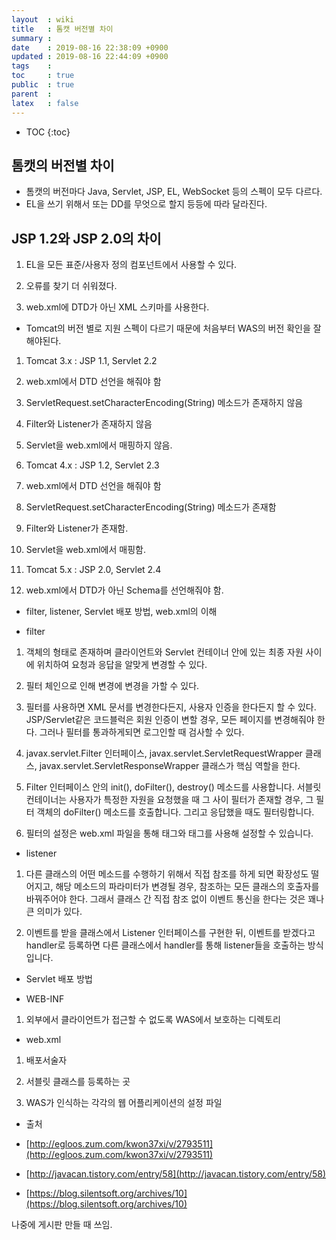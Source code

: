 ```yaml
---
layout  : wiki
title   : 톰캣 버전별 차이
summary : 
date    : 2019-08-16 22:38:09 +0900
updated : 2019-08-16 22:44:09 +0900
tags    : 
toc     : true
public  : true
parent  : 
latex   : false
---
```

* TOC
{:toc}

## 톰캣의 버전별 차이

* 톰캣의 버전마다 Java, Servlet, JSP, EL, WebSocket 등의 스펙이 모두 다르다.
* EL을 쓰기 위해서 또는 DD를 무엇으로 할지 등등에 따라 달라진다.

## JSP 1.2와 JSP 2.0의 차이

1.  EL을 모든 표준/사용자 정의 컴포넌트에서 사용할 수 있다.
    
2.  오류를 찾기 더 쉬워졌다.
    
3.  web.xml에 DTD가 아닌 XML 스키마를 사용한다.
    
-   Tomcat의 버전 별로 지원 스펙이 다르기 때문에 처음부터 WAS의 버전 확인을 잘 해야된다.
    

1.  Tomcat 3.x : JSP 1.1, Servlet 2.2
    

1.  web.xml에서 DTD 선언을 해줘야 함
    
2.  ServletRequest.setCharacterEncoding(String) 메소드가 존재하지 않음
    
3.  Filter와 Listener가 존재하지 않음
    
4.  Servlet을 web.xml에서 매핑하지 않음.
    

3.  Tomcat 4.x : JSP 1.2, Servlet 2.3
    

1.  web.xml에서 DTD 선언을 해줘야 함
    
2.  ServletRequest.setCharacterEncoding(String) 메소드가 존재함
    
3.  Filter와 Listener가 존재함.
    
4.  Servlet을 web.xml에서 매핑함.
    

5.  Tomcat 5.x : JSP 2.0, Servlet 2.4
    

1.  web.xml에서 DTD가 아닌 Schema를 선언해줘야 함.
    

-   filter, listener, Servlet 배포 방법, web.xml의 이해
    
-   filter
    

1.  객체의 형태로 존재하며 클라이언트와 Servlet 컨테이너 안에 있는 최종 자원 사이에 위치하여 요청과 응답을 알맞게 변경할 수 있다.
    
2.  필터 체인으로 인해 변경에 변경을 가할 수 있다.
    
3.  필터를 사용하면 XML 문서를 변경한다든지, 사용자 인증을 한다든지 할 수 있다. JSP/Servlet같은 코드블럭은 회원 인증이 변할 경우, 모든 페이지를 변경해줘야 한다. 그러나 필터를 통과하게되면 로그인할 때 검사할 수 있다.
    
4.  javax.servlet.Filter 인터페이스, javax.servlet.ServletRequestWrapper 클래스, javax.servlet.ServletResponseWrapper 클래스가 핵심 역할을 한다.
    
5.  Filter 인터페이스 안의 init(), doFilter(), destroy() 메소드를 사용합니다. 서블릿 컨테이너는 사용자가 특정한 자원을 요청했을 때 그 사이 필터가 존재할 경우, 그 필터 객체의 doFilter() 메소드를 호출합니다. 그리고 응답했을 때도 필터링합니다.
    
6.  필터의 설정은 web.xml 파일을 통해 <filter> 태그와 <filter-mapping> 태그를 사용해 설정할 수 있습니다.
    

-   listener
    

1.  다른 클래스의 어떤 메소드를 수행하기 위해서 직접 참조를 하게 되면 확장성도 떨어지고, 해당 메소드의 파라미터가 변경될 경우, 참조하는 모든 클래스의 호출자를 바꿔주어야 한다. 그래서 클래스 간 직접 참조 없이 이벤트 통신을 한다는 것은 꽤나 큰 의미가 있다.
    
2.  이벤트를 받을 클래스에서 Listener 인터페이스를 구현한 뒤, 이벤트를 받겠다고 handler로 등록하면 다른 클래스에서 handler를 통해 listener들을 호출하는 방식입니다.
    

-   Servlet 배포 방법
    
-   WEB-INF
    

1.  외부에서 클라이언트가 접근할 수 없도록 WAS에서 보호하는 디렉토리
    

-   web.xml
    

1.  배포서술자
    
2.  서블릿 클래스를 등록하는 곳
    
3.  WAS가 인식하는 각각의 웹 어플리케이션의 설정 파일
    

-   출처
    

-   [http://egloos.zum.com/kwon37xi/v/2793511](http://egloos.zum.com/kwon37xi/v/2793511)
    
-   [http://javacan.tistory.com/entry/58](http://javacan.tistory.com/entry/58)
    
-   [https://blog.silentsoft.org/archives/10](https://blog.silentsoft.org/archives/10)
    

  
  

나중에 게시판 만들 때 쓰임.

